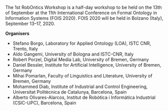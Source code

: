 The 1st RobOntics Workshop is a half-day workshop to be held on the 13th of September at the 11th International Conference on Formal Ontology in Information Systems (FOIS 2020). FOIS 2020 will be held in Bolzano (Italy), September 13–17, 2020.

**Organisers**

- Stefano Borgo, Laboratory for Applied Ontology (LOA), ISTC CNR, Trento, Italy
- Aldo Gangemi, University of Bologna and ISTC-CNR, Italy
- Robert Porzel, Digital Media Lab, University of Bremen, Germany
- Daniel Bessler, Institute for Artificial Intelligence, University of Bremen, Germany
- Mihai Pomarlan, Faculty of Linguistics and Literature, University of Bremen, Germany
- Mohammed Diab, Institute of Industrial and Control Engineering, Universitat Politècnica de Catalunya, Barcelona, Spain
- Alberto Olivares-Alarcos, Institut de Robòtica i Informàtica Industrial (CSIC-UPC), Barcelona, Spain
